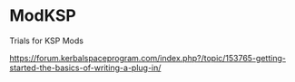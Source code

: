 # ModKSP
Trials for KSP Mods


https://forum.kerbalspaceprogram.com/index.php?/topic/153765-getting-started-the-basics-of-writing-a-plug-in/
